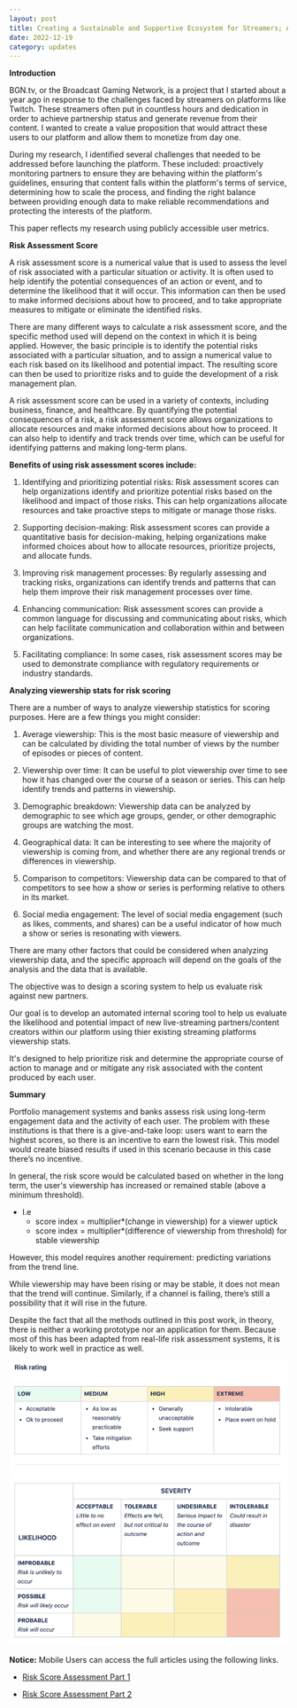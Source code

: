 ```yaml
---
layout: post
title: Creating a Sustainable and Supportive Ecosystem for Streamers; A Case Study of BGN.tv.
date: 2022-12-19
category: updates
---
```


**Introduction**

BGN.tv, or the Broadcast Gaming Network, is a project that I started about a year ago in response to the challenges faced by streamers on platforms like Twitch. These streamers often put in countless hours and dedication in order to achieve partnership status and generate revenue from their content. I wanted to create a value proposition that would attract these users to our platform and allow them to monetize from day one.

During my research, I identified several challenges that needed to be addressed before launching the platform. These included: proactively monitoring partners to ensure they are behaving within the platform's guidelines, ensuring that content falls within the platform's terms of service, determining how to scale the process, and finding the right balance between providing enough data to make reliable recommendations and protecting the interests of the platform.

This paper reflects my research using publicly accessible user metrics.

**Risk Assessment Score**

A risk assessment score is a numerical value that is used to assess the level of risk associated with a particular situation or activity. It is often used to help identify the potential consequences of an action or event, and to determine the likelihood that it will occur. This information can then be used to make informed decisions about how to proceed, and to take appropriate measures to mitigate or eliminate the identified risks.

There are many different ways to calculate a risk assessment score, and the specific method used will depend on the context in which it is being applied. However, the basic principle is to identify the potential risks associated with a particular situation, and to assign a numerical value to each risk based on its likelihood and potential impact. The resulting score can then be used to prioritize risks and to guide the development of a risk management plan.

A risk assessment score can be used in a variety of contexts, including business, finance, and healthcare. By quantifying the potential consequences of a risk, a risk assessment score allows organizations to allocate resources and make informed decisions about how to proceed. It can also help to identify and track trends over time, which can be useful for identifying patterns and making long-term plans.

**Benefits of using risk assessment scores include:**

 1. Identifying and prioritizing potential risks: Risk assessment scores can help organizations identify and prioritize potential risks based on the likelihood and impact of those risks. This can help organizations allocate resources and take proactive steps to mitigate or manage those risks.

 2. Supporting decision-making: Risk assessment scores can provide a quantitative basis for decision-making, helping organizations make informed choices about how to allocate resources, prioritize projects, and allocate funds.

 3. Improving risk management processes: By regularly assessing and tracking risks, organizations can identify trends and patterns that can help them improve their risk management processes over time.

 4. Enhancing communication: Risk assessment scores can provide a common language for discussing and communicating about risks, which can help facilitate communication and collaboration within and between organizations.

 5. Facilitating compliance: In some cases, risk assessment scores may be used to demonstrate compliance with regulatory requirements or industry standards. 

**Analyzing viewership stats for risk scoring**

There are a number of ways to analyze viewership statistics for scoring purposes. Here are a few things you might consider:

 1. Average viewership: This is the most basic measure of viewership and can be calculated by dividing the total number of views by the number of episodes or pieces of content.

 2. Viewership over time: It can be useful to plot viewership over time to see how it has changed over the course of a     season or series. This can help identify trends and patterns in viewership.

 3. Demographic breakdown: Viewership data can be analyzed by demographic to see which age groups, gender, or other 
  demographic groups are watching the most.

 4. Geographical data: It can be interesting to see where the majority of viewership is coming from, and whether there are 
  any regional trends or differences in viewership.

 5. Comparison to competitors: Viewership data can be compared to that of competitors to see how a show or series is 
  performing relative to others in its market.

 6. Social media engagement: The level of social media engagement (such as likes, comments, and shares) can be a useful 
  indicator of how much a show or series is resonating with viewers.

There are many other factors that could be considered when analyzing viewership data, and the specific approach will depend on the goals of the analysis and the data that is available.

The objective was to design a scoring system to help us evaluate risk against new partners. 

Our goal is to develop an automated internal scoring tool to help us evaluate the likelihood and potential impact of new live-streaming partners/content creators within our platform using thier existing streaming platforms viewership stats. 

It's designed to help prioritize risk and determine the appropriate course of action to manage and or mitigate any risk associated with the content produced by each user.

**Summary**

Portfolio management systems and banks assess risk using long-term engagement data and the activity of each user. The problem with these institutions is that there is a give-and-take loop: users want to earn the highest scores, so there is an incentive to earn the lowest risk. This model would create biased results if used in this scenario because in this case there’s no incentive.

In general, the risk score would be calculated based on whether in the long term, the user's viewership has increased or remained stable (above a minimum threshold).

* I.e 
  * score index = multiplier*(change in viewership) for a viewer uptick
  * score index = multiplier*(difference of viewership from threshold) for stable viewership

However, this model requires another requirement: predicting variations from the trend line.

While viewership may have been rising or may be stable, it does not mean that the trend will continue. Similarly, if a channel is failing, there’s still a possibility that it will rise in the future.

Despite the fact that all the methods outlined in this post work, in theory, there is neither a working prototype nor an application for them. Because most of this has been adapted from real-life risk assessment systems, it is likely to work well in practice as well.

![rating.png](/assets/rating.png)

**Notice:** Mobile Users can access the full articles using the following links.

  * <a href="https://drive.google.com/file/d/1IyTMYQySqDn5An2isZRsKA0D2evAnRpi/view?usp=share_link" target="_blank">Risk Score Assessment Part 1</a>

  * <a href="https://drive.google.com/file/d/1cyyl-onJ-itg5R7YVI05-IyGruUYWj2j/view?usp=share_link" target="_blank">Risk Score Assessment Part 2</a>


<!-- https://stackoverflow.com/questions/56961472/jekyll-wont-render-text-after-pdf-is-embedded-into-an-article -->

<object 
  data="/assets/RiskScoreP1.pdf" 
  width="750" 
  height="1000" 
  type="application/pdf"></object>


<object 
  data="/assets/RiskScoreP2.pdf" 
  width="750" 
  height="1000" 
  type="application/pdf"></object>

